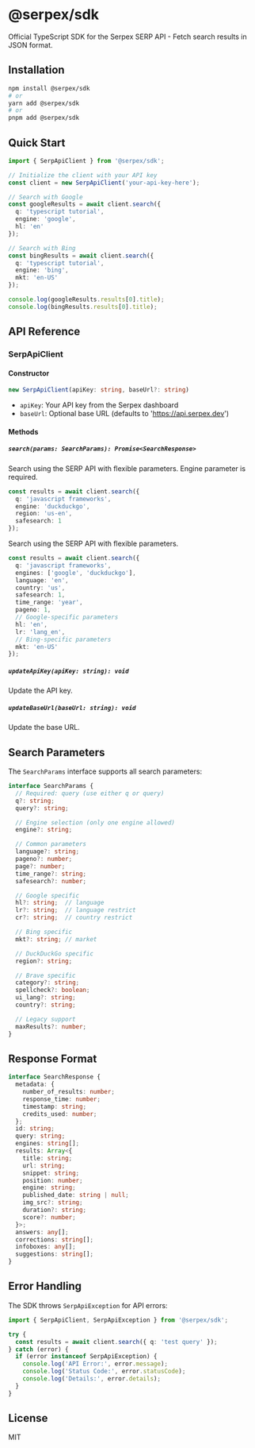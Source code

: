 # @serpex/sdk

Official TypeScript SDK for the Serpex SERP API - Fetch search results in JSON format.

## Installation

```bash
npm install @serpex/sdk
# or
yarn add @serpex/sdk
# or
pnpm add @serpex/sdk
```

## Quick Start

```typescript
import { SerpApiClient } from '@serpex/sdk';

// Initialize the client with your API key
const client = new SerpApiClient('your-api-key-here');

// Search with Google
const googleResults = await client.search({
  q: 'typescript tutorial',
  engine: 'google',
  hl: 'en'
});

// Search with Bing
const bingResults = await client.search({
  q: 'typescript tutorial',
  engine: 'bing',
  mkt: 'en-US'
});

console.log(googleResults.results[0].title);
console.log(bingResults.results[0].title);
```

## API Reference

### SerpApiClient

#### Constructor

```typescript
new SerpApiClient(apiKey: string, baseUrl?: string)
```

- `apiKey`: Your API key from the Serpex dashboard
- `baseUrl`: Optional base URL (defaults to 'https://api.serpex.dev')

#### Methods

##### `search(params: SearchParams): Promise<SearchResponse>`

Search using the SERP API with flexible parameters. Engine parameter is required.

```typescript
const results = await client.search({
  q: 'javascript frameworks',
  engine: 'duckduckgo',
  region: 'us-en',
  safesearch: 1
});
```

Search using the SERP API with flexible parameters.

```typescript
const results = await client.search({
  q: 'javascript frameworks',
  engines: ['google', 'duckduckgo'],
  language: 'en',
  country: 'us',
  safesearch: 1,
  time_range: 'year',
  pageno: 1,
  // Google-specific parameters
  hl: 'en',
  lr: 'lang_en',
  // Bing-specific parameters
  mkt: 'en-US'
});
```

##### `updateApiKey(apiKey: string): void`

Update the API key.

##### `updateBaseUrl(baseUrl: string): void`

Update the base URL.

## Search Parameters

The `SearchParams` interface supports all search parameters:

```typescript
interface SearchParams {
  // Required: query (use either q or query)
  q?: string;
  query?: string;

  // Engine selection (only one engine allowed)
  engine?: string;

  // Common parameters
  language?: string;
  pageno?: number;
  page?: number;
  time_range?: string;
  safesearch?: number;

  // Google specific
  hl?: string;  // language
  lr?: string;  // language restrict
  cr?: string;  // country restrict

  // Bing specific
  mkt?: string; // market

  // DuckDuckGo specific
  region?: string;

  // Brave specific
  category?: string;
  spellcheck?: boolean;
  ui_lang?: string;
  country?: string;

  // Legacy support
  maxResults?: number;
}
```

## Response Format

```typescript
interface SearchResponse {
  metadata: {
    number_of_results: number;
    response_time: number;
    timestamp: string;
    credits_used: number;
  };
  id: string;
  query: string;
  engines: string[];
  results: Array<{
    title: string;
    url: string;
    snippet: string;
    position: number;
    engine: string;
    published_date: string | null;
    img_src?: string;
    duration?: string;
    score?: number;
  }>;
  answers: any[];
  corrections: string[];
  infoboxes: any[];
  suggestions: string[];
}
```

## Error Handling

The SDK throws `SerpApiException` for API errors:

```typescript
import { SerpApiClient, SerpApiException } from '@serpex/sdk';

try {
  const results = await client.search({ q: 'test query' });
} catch (error) {
  if (error instanceof SerpApiException) {
    console.log('API Error:', error.message);
    console.log('Status Code:', error.statusCode);
    console.log('Details:', error.details);
  }
}
```


## License

MIT